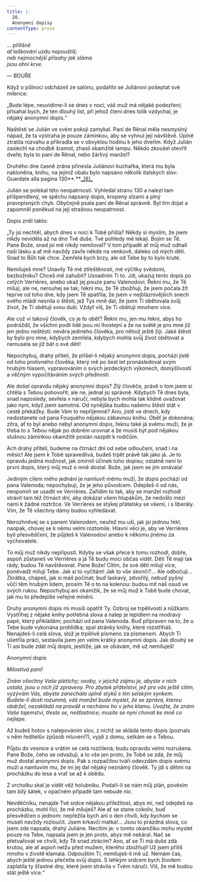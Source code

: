 ```yaml
---
title: |-
  20.
  Anonymní dopisy
contentType: prose
---
```


_… přílišně  
ať laškování uzdu nepouštíš;  
neb nejmocnější přísahy jak sláma  
jsou ohni krve._

— BOUŘE

Když o půlnoci odcházeli ze salónu, podařilo se Juliánovi pošeptat své milence:

„Bude lépe, neuvidíme-li se dnes v noci, váš muž má nějaké podezření; přísahal bych, že ten dlouhý list, při jehož čtení dnes tolik vzdychal, je nějaký anonymní dopis.“

Naštěstí se Julián ve svém pokoji zamykal. Paní de Rênal měla nesmyslný nápad, že ta výstraha je pouze záminkou, aby se vyhnul její návštěvě. Úplně ztratila rozvahu a přikradla se v obvyklou hodinu k jeho dveřím. Když Julián zaslechl na chodbě šramot, zhasil okamžitě lampu. Někdo zkoušel otevřít dveře; byla to paní de Rênal, nebo žárlivý manžel?

Druhého dne časně zrána přinesla Juliánovi kuchařka, která mu byla nakloněna, knihu, na jejímž obalu bylo napsáno několik italských slov: Guardate alla pagina 130**_._**[**_**\[6\]**_**](./resources/undefined)

Julián se polekal této neopatrnosti. Vyhledal stranu 130 a nalezl tam přišpendlený, ve spěchu napsaný dopis, kropený slzami a plný pravopisných chyb. Obyčejně psala paní de Rênal správně. Byl tím dojat a zapomněl poněkud na její strašnou neopatrnost.

Dopis zněl takto:

„Ty jsi nechtěl, abych dnes v noci k Tobě přišla? Někdy si myslím, že jsem nikdy neviděla až na dno Tvé duše. Tvé pohledy mě lekají. Bojím se Tě. Pane Bože, snad jsi mě nikdy nemiloval? V tom případě ať můj muž odhalí naši lásku a ať mě navždy zavře někde na venkově, daleko od mých dětí. Snad to Bůh tak chce. Zemřela bych brzy, ale od Tebe by to bylo kruté.

Nemiluješ mne? Unavily Tě mé ztřeštěnosti, mé výčitky svědomí, bezbožníku? Chceš mě zahubit? Usnadním Ti to. Jdi, ukazuj tento dopis po celých Verrières, anebo ukaž jej pouze panu Valenodovi. Řekni mu, že Tě miluji, ale ne, nerouhej se tak; řekni mu, že Tě zbožňuji, že jsem počala žít teprve od toho dne, kdy jsem Tě spatřila; že jsem v nejbláznivějších snech svého mládí nesnila o štěstí, jež Tys mně dal; že jsem Ti obětovala svůj život, že Ti obětuji svou duši. Vždyť víš, že Ti obětuji mnohem více.

Ale což ví takový člověk, co je to oběť? Řekni mu, jen mu řekni, abys ho podráždil, že všichni podlí lidé jsou mi lhostejní a že na světě je pro mne již jen jedno neštěstí: nevěra jediného člověka, pro něhož ještě žiji. Jaké štěstí by bylo pro mne, kdybych zemřela, kdybych mohla svůj život obětovat a nemusela se již bát o své děti!

Nepochybuj, drahý příteli, že přišel-li nějaký anonymní dopis, pochází jistě od toho protivného člověka, který mě po šest let pronásledoval svým hrubým hlasem, vypravováním o svých jezdeckých výkonech, domýšlivostí a věčným vypočítáváním svých předností.

Ale došel opravdu nějaký anonymní dopis? Zlý člověče, právě o tom jsem si chtěla s Tebou pohovořit; ale ne, jednal jsi správně. Kdybych Tě dnes byla, snad naposledy, sevřela v náručí, nebyla bych mohla tak klidně uvažovat jako nyní, když jsem samotná. Od nynějška budou našemu štěstí stát v cestě překážky. Bude Vám to nepříjemné? Ano, jistě ve dnech, kdy nedostanete od pana Fouquého nějakou zábavnou knihu. Oběť je dokonána; zítra, ať to byl anebo nebyl anonymní dopis, řeknu také já svému muži, že je třeba to s Tebou nějak po dobrém urovnat a že musíš být pod nějakou slušnou záminkou okamžitě poslán nazpět k rodičům.

Ach drahý příteli, budeme na čtrnáct dní od sebe odloučeni, snad i na měsíc! Ale jsem k Tobě spravedlivá, budeš trpět právě tak jako já. Je to opravdu jediná možnost, jak zmírnit účinek toho dopisu; ostatně není to první dopis, který můj muž o mně dostal. Bože, jak jsem se jim smávala!

Jediným cílem mého jednání je namluvit mému muži, že dopis pochází od pana Valenoda; nepochybuji, že je jeho původcem. Odejdeš-li od nás, neopomiň se usadit ve Verrières. Zařídím to tak, aby se manžel rozhodl strávit tam též čtrnáct dní, aby dokázal všem hlupákům, že nedošlo mezi námi k žádné roztržce. Ve Verrières se stýkej přátelsky se všemi, i s liberály. Vím, že Tě všechny dámy budou vyhledávat.

Nerozhněvej se s panem Valenodem, neuřež mu uši, jak jsi jednou řekl; naopak, chovej se k němu velmi roztomile. Hlavní věcí je, aby ve Verrières byli přesvědčeni, že půjdeš k Valenodovi anebo k někomu jinému za vychovatele.

To můj muž nikdy nepřipustí. Kdyby se však přece k tomu rozhodl, dobře, aspoň zůstaneš ve Verrières a já Tě budu moci občas vidět. Děti Tě mají tak rády, budou Tě navštěvovat. Pane Bože! Cítím, že své děti miluji více, poněvadž milují Tebe. Jak si to vyčítám! Jak to vše skončí?… Ale odbočuji… Zkrátka, chápeš, jak si máš počínat; buď laskavý, zdvořilý, nebuď pyšný vůči těm hrubým lidem, prosím Tě o to na kolenou: budou mít náš osud ve svých rukou. Nepochybuj ani okamžik, že se můj muž k Tobě bude chovat, jak mu to předepíše veřejné mínění.

Druhý anonymní dopis mi musíš opatřit Ty. Ozbroj se trpělivostí a nůžkami. Vystříhej z nějaké knihy potřebná slova a nalep je lepidlem na modravý papír, který přikládám; pochází od pana Valenoda. Buď připraven na to, že u Tebe bude vykonána prohlídka; spal stránky knihy, které rozstříháš. Nenajdeš-li celá slova, slož je trpělivě písmeno za písmenem. Abych Ti ušetřila práci, sestavila jsem jen velmi krátký anonymní dopis. Jak dlouhý se Ti asi bude zdát můj dopis, jestliže, jak se obávám, mě už nemiluješ!

Anonymní dopis

_Milostivá paní!_

_Znám všechny Vaše pletichy; osoby, v jejichž zájmu je, abyste v nich ustala, jsou o nich již zpraveny. Pro zbytek přátelství, jež pro vás ještě cítím, vyzývám Vás, abyste zanechala úplně styků s tím selským synkem. Budete-li dosti rozumná, váš manžel bude myslet, že se zpráva, kterou obdržel, nezakládá na pravdě a necháme ho v jeho klamu. Uvažte, že znám Vaše tajemství, třeste se, nešťastnice; musíte se nyní chovat ke mně co nejlépe._

  

Až budeš hotov s nalepováním slov, z nichž se skládá tento dopis (poznals v něm ředitelův způsob mluvení?), vyjdi z domu, setkám se s Tebou.

Půjdu do vesnice a vrátím se celá rozčilená; budu opravdu velmi rozrušena. Pane Bože, čeho se odvažuji, a to vše jen proto, že Tobě se zdá, že můj muž dostal anonymní dopis. Pak s rozpačitou tváří odevzdám dopis svému muži a namluvím mu, že mi jej dal nějaký neznámý člověk. Ty jdi s dětmi na procházku do lesa a vrať se až k obědu.

Z vrcholku skal je vidět věž holubníku. Podaří-li se nám můj plán, pověsím tam bílý šátek, v opačném případě tam nebude nic.

Nevděčníku, nenajde Tvé srdce nějakou příležitost, abys mi, než odejdeš na procházku, mohl říci, že mě miluješ? Ale ať se stane cokoliv, buď přesvědčen o jednom: nepřežila bych ani o den chvíli, kdy bychom se museli navždy rozloučit. Jsem krkavčí matka!… Jsou to prázdná slova, co jsem zde napsala, drahý Juliáne. Necítím je; v tomto okamžiku mohu myslet pouze na Tebe, napsala jsem je jen proto, abys mě nekáral. Nač se přetvařovat ve chvíli, kdy Tě snad ztrácím? Ano, ať se Ti má duše zdá krutou, ale ať aspoň nelžu před mužem, kterého zbožňuji! Už jsem příliš mnoho v životě klamala. Odpouštím Ti, nemiluješ-li mě už. Nemám čas, abych ještě jednou přečetla svůj dopis. S lehkým srdcem bych životem zaplatila ty šťastné dny, které jsem strávila v Tvém náručí. Víš, že mě budou stát ještě více.“
